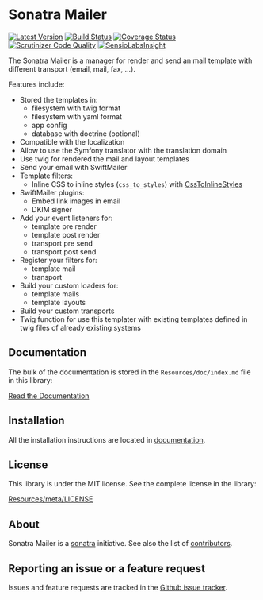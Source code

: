 Sonatra Mailer
==============

[![Latest Version](https://img.shields.io/packagist/v/sonatra/mailer.svg)](https://packagist.org/packages/sonatra/mailer)
[![Build Status](https://img.shields.io/travis/sonatra/sonatra/sonatra-mailer/master.svg)](https://travis-ci.org/sonatra/sonatra/sonatra-mailer)
[![Coverage Status](https://img.shields.io/coveralls/sonatra/sonatra/sonatra-mailer/master.svg)](https://coveralls.io/r/sonatra/sonatra/sonatra-mailer?branch=master)
[![Scrutinizer Code Quality](https://img.shields.io/scrutinizer/g/sonatra/sonatra/sonatra-mailer/master.svg)](https://scrutinizer-ci.com/g/sonatra/sonatra/sonatra-mailer?branch=master)
[![SensioLabsInsight](https://img.shields.io/sensiolabs/i/8e1937d0-1e2d-464f-88d8-076c3a6b8ec5.svg)](https://insight.sensiolabs.com/projects/8e1937d0-1e2d-464f-88d8-076c3a6b8ec5)

The Sonatra Mailer is a manager for render and send an mail template with different
transport (email, mail, fax, ...).

Features include:

- Stored the templates in:
  - filesystem with twig format
  - filesystem with yaml format
  - app config
  - database with doctrine (optional)
- Compatible with the localization
- Allow to use the Symfony translator with the translation domain
- Use twig for rendered the mail and layout templates
- Send your email with SwiftMailer
- Template filters:
  - Inline CSS to inline styles (`css_to_styles`) with [CssToInlineStyles](https://github.com/tijsverkoyen/CssToInlineStyles)
- SwiftMailer plugins:
  - Embed link images in email
  - DKIM signer
- Add your event listeners for:
  - template pre render
  - template post render
  - transport pre send
  - transport post send
- Register your filters for:
  - template mail
  - transport
- Build your custom loaders for:
  - template mails
  - template layouts
- Build your custom transports
- Twig function for use this templater with existing templates defined in twig files of already existing systems

Documentation
-------------

The bulk of the documentation is stored in the `Resources/doc/index.md`
file in this library:

[Read the Documentation](Resources/doc/index.md)

Installation
------------

All the installation instructions are located in [documentation](Resources/doc/index.md).

License
-------

This library is under the MIT license. See the complete license in the library:

[Resources/meta/LICENSE](Resources/meta/LICENSE)

About
-----

Sonatra Mailer is a [sonatra](https://github.com/sonatra) initiative.
See also the list of [contributors](https://github.com/sonatra/sonatra/sonatra-mailer/graphs/contributors).

Reporting an issue or a feature request
---------------------------------------

Issues and feature requests are tracked in the [Github issue tracker](https://github.com/sonatra/sonatra/sonatra-mailer/issues).
